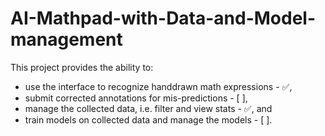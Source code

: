 # AI-Mathpad-with-Data-and-Model-management
This project provides the ability to:
- use the interface to recognize handdrawn math expressions - :white_check_mark:, 
- submit corrected annotations for mis-predictions - [ ],  
- manage the collected data, i.e. filter and view stats - :white_check_mark:, and
- train models on collected data and manage the models - [ ].


